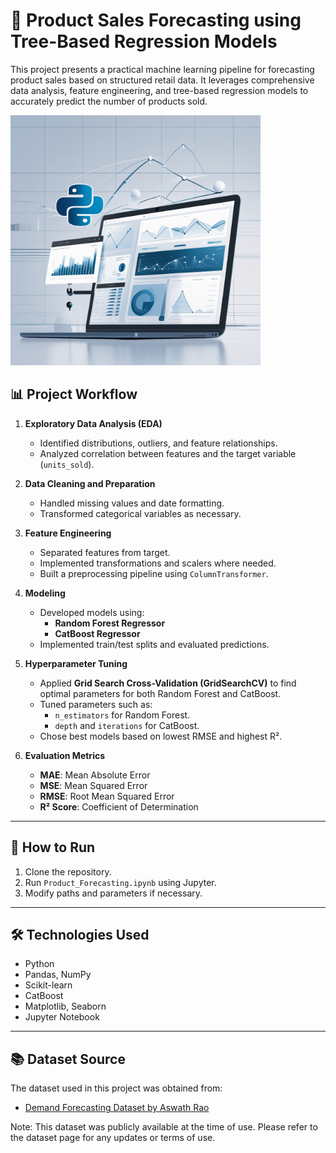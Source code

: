 # 🛒 Product Sales Forecasting using Tree-Based Regression Models
This project presents a practical machine learning pipeline for forecasting product sales based on structured retail data. It leverages comprehensive data analysis, feature engineering, and tree-based regression models to accurately predict the number of products sold.


<img src="https://github.com/JavierKaiser9/Product_sales_forecasting/blob/main/PF.jpg" width="400" alt="data_analysis" title="data_analysis" />



## 📊 Project Workflow

1. **Exploratory Data Analysis (EDA)**
   - Identified distributions, outliers, and feature relationships.
   - Analyzed correlation between features and the target variable (`units_sold`).

2. **Data Cleaning and Preparation**
   - Handled missing values and date formatting.
   - Transformed categorical variables as necessary.

3. **Feature Engineering**
   - Separated features from target.
   - Implemented transformations and scalers where needed.
   - Built a preprocessing pipeline using `ColumnTransformer`.

4. **Modeling**
   - Developed models using:
     - **Random Forest Regressor**
     - **CatBoost Regressor**
   - Implemented train/test splits and evaluated predictions.

5. **Hyperparameter Tuning**
   - Applied **Grid Search Cross-Validation (GridSearchCV)** to find optimal parameters for both Random Forest and CatBoost.
   - Tuned parameters such as:
     - `n_estimators` for Random Forest.
     - `depth` and `iterations` for CatBoost.
   - Chose best models based on lowest RMSE and highest R².

6. **Evaluation Metrics**
   - **MAE**: Mean Absolute Error
   - **MSE**: Mean Squared Error
   - **RMSE**: Root Mean Squared Error
   - **R² Score**: Coefficient of Determination

---

## 📁 How to Run

1. Clone the repository.
2. Run `Product_Forecasting.ipynb` using Jupyter.
4. Modify paths and parameters if necessary.

---

## 🛠️ Technologies Used

- Python
- Pandas, NumPy
- Scikit-learn
- CatBoost
- Matplotlib, Seaborn
- Jupyter Notebook

---

## 📚 Dataset Source

The dataset used in this project was obtained from:

- [Demand Forecasting Dataset by Aswath Rao](https://www.kaggle.com/datasets/aswathrao/demand-forecasting)

Note: This dataset was publicly available at the time of use. Please refer to the dataset page for any updates or terms of use.
